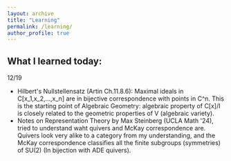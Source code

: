 ```yaml
---
layout: archive
title: "Learning"
permalink: /learning/
author_profile: true
---
```


What I learned today:
------
12/19
* Hilbert's Nullstellensatz (Artin Ch.11.8.6): Maximal ideals in C[x_1,x_2,...,x_n] are in bijective correspondence with points in C^n. This is the starting point of Algebraic Geometry: algebraic property of C[x]/I is closely related to the geometric properties of V (algebraic variety).
* Notes on Representation Theory by Max Steinberg (UCLA Math '24), tried to understand waht quivers and McKay correspondence are. Quivers look very alike to a category from my understanding, and the McKay correspondence classifies all the finite subgroups (symmetries) of SU(2) (In bijection with ADE quivers).
